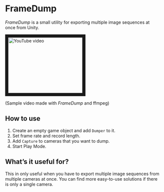 FrameDump
=========

*FrameDump* is a small utility for exporting multiple image
sequences at once from Unity.

<a href="http://www.youtube.com/watch?feature=player_embedded&v=U--l4IGnqF8" target="_blank"><img src="http://img.youtube.com/vi/U--l4IGnqF8/0.jpg" alt="YouTube video" width="240" height="180" border="10" /></a>

(Sample video made with *FrameDump* and ffmpeg)

How to use
----------

1. Create an empty game object and add `Dumper` to it.
2. Set frame rate and record length.
3. Add `Capture` to cameras that you want to dump.
4. Start Play Mode.

What’s it useful for?
---------------------

This in only useful when you have to export multiple image
sequences from multiple cameras at once. You can find more
easy-to-use solutions if there is only a single camera.
